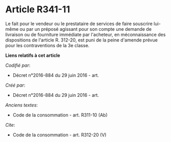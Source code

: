# Article R341-11

Le fait pour le vendeur ou le prestataire de services de faire souscrire lui-même ou par un préposé agissant pour son compte
une demande de livraison ou de fourniture immédiate par l'acheteur, en méconnaissance des dispositions de l'article R.
312-20, est puni de la peine d'amende prévue pour les contraventions de la 3e classe.

**Liens relatifs à cet article**

_Codifié par_:

  - Décret n°2016-884 du 29 juin 2016 - art.

_Créé par_:

  - Décret n°2016-884 du 29 juin 2016 - art.

_Anciens textes_:

  - Code de la consommation - art. R311-10 (Ab)

_Cite_:

  - Code de la consommation - art. R312-20 (V)
